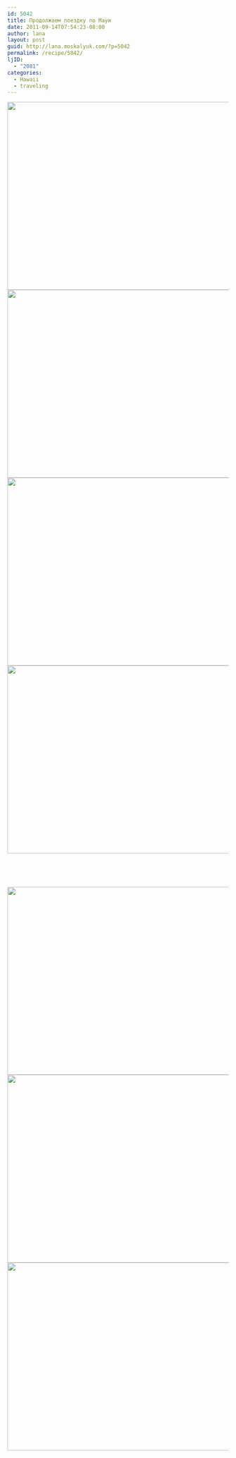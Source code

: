 ```yaml
---
id: 5042
title: Продолжаем поездку по Мауи
date: 2011-09-14T07:54:23-08:00
author: lana
layout: post
guid: http://lana.moskalyuk.com/?p=5042
permalink: /recipe/5042/
ljID:
  - "2081"
categories:
  - Hawaii
  - traveling
---
```

<img loading="lazy" class="alignnone" title="maui" src="http://farm7.static.flickr.com/6160/6146137308_656a1c701c_z.jpg" alt="" width="640" height="427" />

<img loading="lazy" class="alignnone" title="maui" src="http://farm7.static.flickr.com/6088/6146136222_31dc61c8ce_z.jpg" alt="" width="640" height="427" /> 

<img loading="lazy" class="alignnone" title="maui" src="http://farm7.static.flickr.com/6196/6145594181_3d74b4bc47_z.jpg" alt="" width="640" height="427" /> 

<img loading="lazy" class="alignnone" title="maui" src="http://farm7.static.flickr.com/6085/6145588763_e632434332_z.jpg" alt="" width="640" height="427" /> 

&nbsp;

<!--more-->

&nbsp;

<img loading="lazy" class="alignnone" title="beach" src="http://farm7.static.flickr.com/6185/6146149136_9ce2d9faf2_z.jpg" alt="" width="640" height="427" /> 

<img loading="lazy" class="alignnone" title="maui" src="http://farm7.static.flickr.com/6167/6145602745_6783c76b97_z.jpg" alt="" width="640" height="427" /> 

<img loading="lazy" class="alignnone" title="maui" src="http://farm7.static.flickr.com/6154/6146148100_753cf26856_z.jpg" alt="" width="640" height="427" />